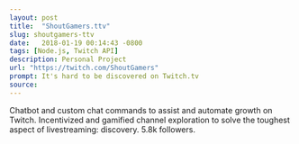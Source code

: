 ```yaml
---
layout: post
title:  "ShoutGamers.ttv"
slug: shoutgamers-ttv
date:   2018-01-19 00:14:43 -0800
tags: [Node.js, Twitch API]
description: Personal Project
url: "https://twitch.com/ShoutGamers"
prompt: It's hard to be discovered on Twitch.tv
source:
---
```


Chatbot and custom chat commands to assist and
automate growth on Twitch. Incentivized and
gamified channel exploration to solve the toughest
aspect of livestreaming: discovery. 5.8k followers.
